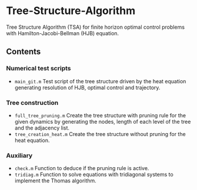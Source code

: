 # Tree-Structure-Algorithm

Tree Structure Algorithm (TSA) for finite horizon optimal control problems with Hamilton-Jacobi-Bellman (HJB) equation.

## Contents
### Numerical test scripts
 - `main_git.m` Test script of the tree structure driven by the heat equation generating resolution of HJB, optimal control and trajectory.

### Tree construction
 - `full_tree_pruning.m` Create the tree structure with pruning rule for the given dynamics by generating the nodes, length of each level of the tree and the adjacency list.
 - `tree_creation_heat.m` Create the tree structure without pruning for the heat equation.

### Auxiliary
- `check.m` Function to deduce if the pruning rule is active.
- `tridiag.m` Function to solve equations with tridiagonal systems to implement the Thomas algorithm.
